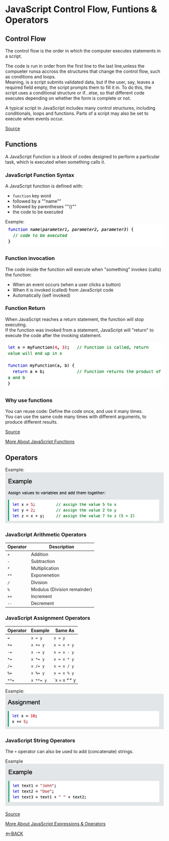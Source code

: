 # JavaScript Control Flow, Funtions & Operators

## Control Flow

The control flow is the order in which the computer executes statements in a script.

The code is run in order from the first line to the last line,unless the compueter runsa accross the structures that change the control flow, such as conditions and loops.
<br> Meaning, is a script submits validated data, but if the user, say, leaves a required field empty, the script prompts them to fill it in. To do this, the script uses a conditional structure or if...else, so that different code executes depending on whether the form is complete or not.

A typical script in JavaScript includes many control structures, including conditionals, loops and functions. Parts of a script may also be set to execute when events occur.

[Source](https://developer.mozilla.org/en-US/docs/Glossary/Control_flow)

## Functions

A JavaScript Function is a block of codes designed to perform a particular task, which is executed when something calls it.

### JavaScript Function Syntax

A JavaScript function is defined with:

- `function` key word
- followed by a ""name""
- followed by parentheses ""()""
- the code to be executed

Example: ![image1](https://raw.githubusercontent.com/Dantay13/reading-notes/main/pics/class7-img1.png)

### Function invocation

The code inside the function will execute when "something" invokes (calls) the function:

- When an event occurs (when a user clicks a button)
- When it is invoked (called) from JavaScript code
- Automatically (self invoked)

### Function Return

When JavaScript reaches a return statement, the function will stop executing.
<br> If the function was invoked from a statement, JavaScript will "return" to execute the code after the invoking statement.

![image2 of a function retunr](https://raw.githubusercontent.com/Dantay13/reading-notes/main/pics/class7-img2.png)

### Why use functions

You can reuse code: Define the code once, and use it many times.
<br> You can use the same code many times with different arguments, to produce different results.

[Source](https://www.w3schools.com/js/js_functions.asp)

[More About JavaScript Functions](https://developer.mozilla.org/en-US/docs/Web/JavaScript/Guide/Functions)

## Operators

Example: ![Image3 example of operators](https://raw.githubusercontent.com/Dantay13/reading-notes/main/pics/claa7-img3.png)

### JavaScript Arithmetic Operators

| Operator    | Description                  |
| ----------- | ---------------------------- |
|    `+`      | Addition                     |
|    `-`      | Subtraction                  |
|    `*`      | Multiplication               |
|    `**`     | Exponenetion                 |
|    `/`      | Division                     |
|    `%`      | Modulus (Division remainder) |
|    `++`     | Increment                    |
|    `--`     | Decrement                    |

### JavaScript Assignment Operators

| Operator  | Example       | Same As     |
| --------- | ------------ | -------------- |
|   `=`     |   `x = y`    |   `x = y`      |
|   `+=`    |   `x += y`   |   `x = x + y`  |
|   `-=`    |   `x -= y`   |   `x = x - y`  |
|   `*=`    |   `x *= y`   |   `x = x * y`  |
|   `/=`    |   `x /= y`   |   `x = x / y`  |
|   `%=`    |   `x %= y`   |   `x = x % y`  |
|   `**=`   |   `x **= y`  |   `x = x ** y  |

Example: ![image4](https://raw.githubusercontent.com/Dantay13/reading-notes/main/pics/class7-img4.png)

### JavaScript String Operators

The `+` operator can also be used to add (concatenate) strings.

Example ![Image5](https://raw.githubusercontent.com/Dantay13/reading-notes/main/pics/class7-img5.png)

[Source](https://www.w3schools.com/js/js_operators.asp)

[More About JavaScript Expressions & Operators](https://developer.mozilla.org/en-US/docs/Web/JavaScript/Guide/Expressions_and_Operators)

[<==BACK](README.md)

